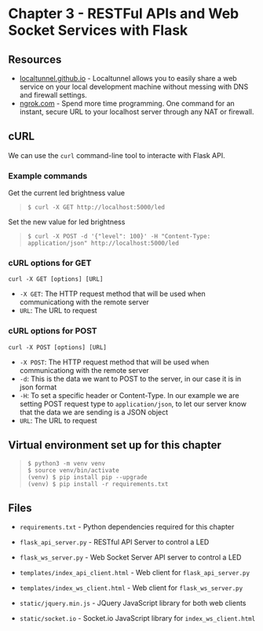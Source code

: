 # Chapter 3 - RESTFul APIs and Web Socket Services with Flask

## Resources
* [localtunnel.github.io](https://localtunnel.github.io/) - Localtunnel allows you to easily share a web service on your local development machine without messing with DNS and firewall settings.
* [ngrok.com](https://ngrok.com/) - Spend more time programming. One command for an instant, secure URL to your localhost server through any NAT or firewall.

## cURL
We can use the `curl` command-line tool to interacte with Flask API.

### Example commands
Get the current led brightness value
> `$ curl -X GET http://localhost:5000/led`

Set the new value for led brightness
> `$ curl -X POST -d '{"level": 100}' -H "Content-Type: application/json" http://localhost:5000/led`

### cURL options for GET
`curl -X GET [options] [URL]`
* `-X GET`: The HTTP request method that will be used when communicationg with the remote server
* `URL`: The URL to request

### cURL options for POST
`curl -X POST [options] [URL]`
* `-X POST`: The HTTP request method that will be used when communicationg with the remote server
* `-d`: This is the data we want to POST to the server, in our case it is in json format
* `-H`: To set a specific header or Content-Type. 
In our example we are setting POST request type to `application/json`, to let our server know that the data we are sending is a JSON object
* `URL`: The URL to request




## Virtual environment set up for this chapter<br>
> `$ python3 -m venv venv`<br>
> `$ source venv/bin/activate`<br>
> `(venv) $ pip install pip --upgrade`<br>
> `(venv) $ pip install -r requirements.txt`

## Files

* `requirements.txt` - Python dependencies required for this chapter

* `flask_api_server.py` - RESTful API Server to control a LED

* `flask_ws_server.py` - Web Socket Server API server to control a LED

* `templates/index_api_client.html` - Web client for `flask_api_server.py`

* `templates/index_ws_client.html` - Web client for `flask_ws_server.py`

* `static/jquery.min.js` - JQuery JavaScript library for both web clients

* `static/socket.io` - Socket.io JavaScript library for `index_ws_client.html`
